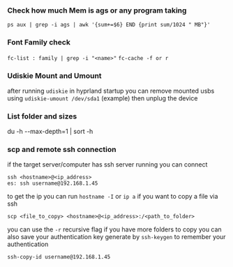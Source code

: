 ### Check how much Mem is ags or any program taking
`ps aux | grep -i ags | awk '{sum+=$6} END {print sum/1024 " MB"}'`

### Font Family check
`fc-list : family | grep -i "<name>"`
`fc-cache -f or r`

### Udiskie Mount and Umount
after running `udiskie` in hyprland startup you can remove mounted usbs using `udiskie-umount /dev/sda1` (example) then unplug the device 

### List folder and sizes 
du -h --max-depth=1 | sort -h

### scp and remote ssh connection
if the target server/computer has ssh server running you can connect
```
ssh <hostname>@<ip_address>
es: ssh username@192.168.1.45
```
to get the ip you can run `hostname -I` or `ip a`
if you want to copy a file via ssh
```
scp <file_to_copy> <hostname>@<ip_address>:/<path_to_folder>
```
you can use the `-r` recursive flag if you have more folders to copy
you can also save your authentication key generate by `ssh-keygen` to remember your authentication
```
ssh-copy-id username@192.168.1.45
```
